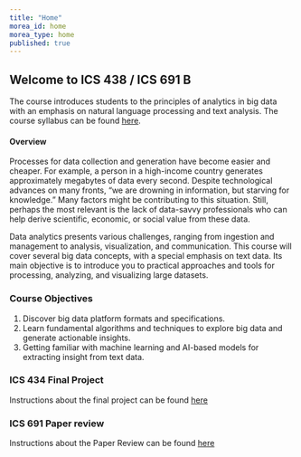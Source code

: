```yaml
---
title: "Home"
morea_id: home
morea_type: home
published: true
---
```


## Welcome to ICS 438 / ICS 691 B


The course introduces students to the principles of analytics in big
data with an emphasis on natural language processing and text
analysis. The course syllabus can be found
[here](https://docs.google.com/document/d/1q_o8-Lsown96PpbDHTh9dLxA9T0Gl_j1pISgJYJXuzE).

#### Overview


Processes for data collection and generation have become easier and
cheaper. For example, a person in a high-income country generates
approximately megabytes of data every second. Despite technological
advances on many fronts, “we are drowning in information, but starving
for knowledge.” Many factors might be contributing to this
situation. Still, perhaps the most relevant is the lack of data-savvy
professionals who can help derive scientific, economic, or social
value from these data.

Data analytics presents various challenges, ranging from ingestion and
management to analysis, visualization, and communication. This course
will cover several big data concepts, with a special emphasis on text
data. Its main objective is to introduce you to practical approaches
and tools for processing, analyzing, and visualizing large datasets.



### Course Objectives
1. Discover big data platform formats and specifications.
2. Learn fundamental algorithms and techniques to explore big data and generate actionable insights.
3. Getting familiar with machine learning and AI-based models for extracting insight from text data.




### ICS 434 Final Project
Instructions about the final project can be found [here](https://docs.google.com/document/d/1V9LzRhdqB4Lb7amMmT98HBf8xqy7fK6742nm6e_Nboc/edit?usp=sharing)


### ICS 691 Paper review
Instructions about the Paper Review can be found [here]()
